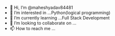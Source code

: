 - 👋 Hi, I’m @maheshyadav84481
- 👀 I’m interested in ...Python(logical programming)
- 🌱 I’m currently learning ...Full Stack Development
- 💞️ I’m looking to collaborate on ...
- 📫 How to reach me ...

<!---
maheshyadav84481/maheshyadav84481 is a ✨ special ✨ repository because its `README.md` (this file) appears on your GitHub profile.
You can click the Preview link to take a look at your changes.
--->
